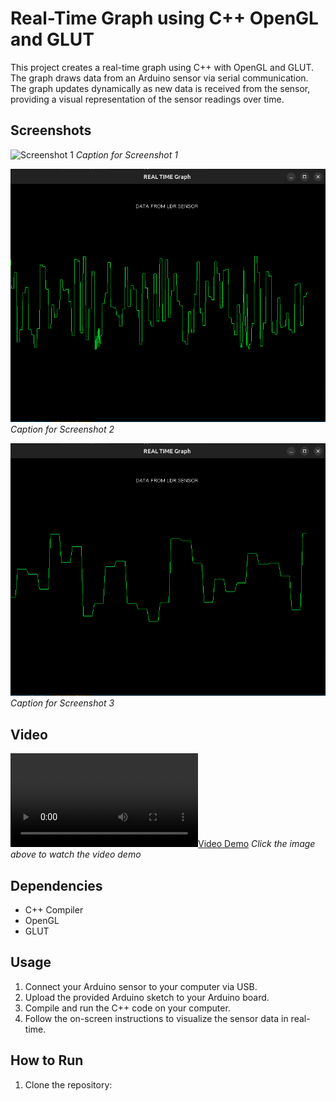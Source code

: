 # Real-Time Graph using C++ OpenGL and GLUT

This project creates a real-time graph using C++ with OpenGL and GLUT. The graph draws data from an Arduino sensor via serial communication. The graph updates dynamically as new data is received from the sensor, providing a visual representation of the sensor readings over time.

## Screenshots

![Screenshot 1](/src/Screenshot1.pn)
*Caption for Screenshot 1*

![Screenshot 2](/src/Screenshot2.png)
*Caption for Screenshot 2*

![Screenshot 3](/src/Screenshot3.png)
*Caption for Screenshot 3*

## Video

[![Video Demo](/src/Screen.webm)](/src/Screen.webm)
*Click the image above to watch the video demo*

## Dependencies

- C++ Compiler
- OpenGL
- GLUT

## Usage

1. Connect your Arduino sensor to your computer via USB.
2. Upload the provided Arduino sketch to your Arduino board.
3. Compile and run the C++ code on your computer.
4. Follow the on-screen instructions to visualize the sensor data in real-time.

## How to Run

1. Clone the repository:
